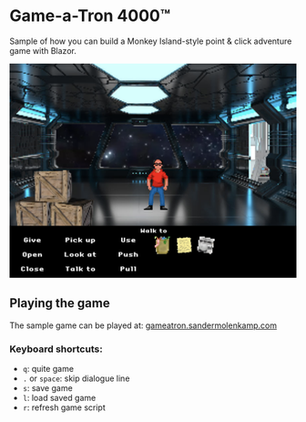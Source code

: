 # Game-a-Tron 4000™

Sample of how you can build a Monkey Island-style point & click adventure game with Blazor.

![Game-a-Tron 4000 gameplay](./images/screenshot.png)

## Playing the game

The sample game can be played at: [gameatron.sandermolenkamp.com](https://gameatron.sandermolenkamp.com)

### Keyboard shortcuts:

- `q`: quite game 
- `.` or `space`: skip dialogue line 
- `s`: save game
- `l`: load saved game
- `r`: refresh game script